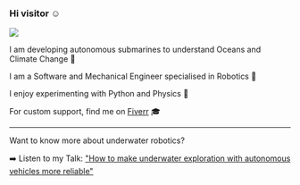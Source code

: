 ### Hi visitor :relaxed:

<!--
**achille-martin/achille-martin** is a ✨ _special_ ✨ repository because its `README.md` (this file) appears on your GitHub profile.
-->

<!-- 
Profile view counter from https://github.com/antonkomarev/github-profile-views-counter
-->

![](https://komarev.com/ghpvc/?username=achille-martin&color=blueviolet&style=flat-square)

I am developing autonomous submarines to understand Oceans and Climate Change :ocean:

I am a Software and Mechanical Engineer specialised in Robotics :robot:

I enjoy experimenting with Python and Physics :snake:

For custom support, find me on [Fiverr](https://www.fiverr.com/hardioactif39) :mortar_board:

---

Want to know more about underwater robotics?

:arrow_right: Listen to my Talk: ["How to make underwater exploration with autonomous vehicles more reliable"](https://www.youtube.com/watch?v=Ti58ZHMeKzE)
